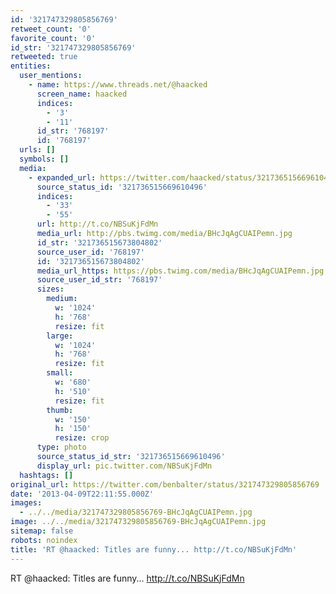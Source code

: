 ```yaml
---
id: '321747329805856769'
retweet_count: '0'
favorite_count: '0'
id_str: '321747329805856769'
retweeted: true
entities:
  user_mentions:
    - name: https://www.threads.net/@haacked
      screen_name: haacked
      indices:
        - '3'
        - '11'
      id_str: '768197'
      id: '768197'
  urls: []
  symbols: []
  media:
    - expanded_url: https://twitter.com/haacked/status/321736515669610496/photo/1
      source_status_id: '321736515669610496'
      indices:
        - '33'
        - '55'
      url: http://t.co/NBSuKjFdMn
      media_url: http://pbs.twimg.com/media/BHcJqAgCUAIPemn.jpg
      id_str: '321736515673804802'
      source_user_id: '768197'
      id: '321736515673804802'
      media_url_https: https://pbs.twimg.com/media/BHcJqAgCUAIPemn.jpg
      source_user_id_str: '768197'
      sizes:
        medium:
          w: '1024'
          h: '768'
          resize: fit
        large:
          w: '1024'
          h: '768'
          resize: fit
        small:
          w: '680'
          h: '510'
          resize: fit
        thumb:
          w: '150'
          h: '150'
          resize: crop
      type: photo
      source_status_id_str: '321736515669610496'
      display_url: pic.twitter.com/NBSuKjFdMn
  hashtags: []
original_url: https://twitter.com/benbalter/status/321747329805856769
date: '2013-04-09T22:11:55.000Z'
images:
  - ../../media/321747329805856769-BHcJqAgCUAIPemn.jpg
image: ../../media/321747329805856769-BHcJqAgCUAIPemn.jpg
sitemap: false
robots: noindex
title: 'RT @haacked: Titles are funny... http://t.co/NBSuKjFdMn'
---
```


RT @haacked: Titles are funny... http://t.co/NBSuKjFdMn